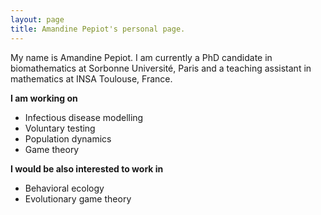```yaml
---
layout: page
title: Amandine Pepiot's personal page.
---
```


My name is Amandine Pepiot. I am currently a PhD candidate in biomathematics at Sorbonne Université, Paris and a teaching assistant in mathematics at INSA Toulouse, France.

**I am working on**
- Infectious disease modelling
- Voluntary testing
- Population dynamics
- Game theory

**I would be also interested to work in**
- Behavioral ecology
- Evolutionary game theory


